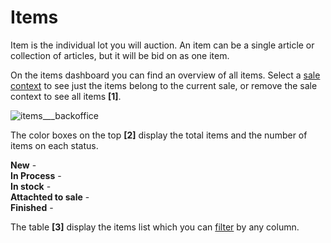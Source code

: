 # Items

Item is the individual lot you will auction. An item can be a single article or collection of articles, but it will be bid on as one item.

On the items dashboard you can find an overview of all items. Select a [sale context](../sale/sale-context.md) to see just the items belong to the current sale, or remove the sale context to see all items **[1]**.

![items___backoffice](https://user-images.githubusercontent.com/20393485/45419204-48a2af80-b68f-11e8-8e8d-106f9ff30bd9.jpg)

The color boxes on the top **[2]** display the total items and the number of items on each status.

**New** -    
**In Process** -    
**In stock** -   
**Attachted to sale** -   
**Finished** -   
 

The table **[3]** display the items list which you can [filter](../items/how-to-find-an-existing-item.md) by any column.
